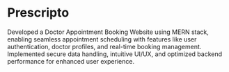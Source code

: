 # Prescripto
Developed a Doctor Appointment Booking Website using MERN stack, enabling seamless appointment scheduling with features like user authentication, doctor profiles, and real-time booking management. Implemented secure data handling, intuitive UI/UX, and optimized backend performance for enhanced user experience.
